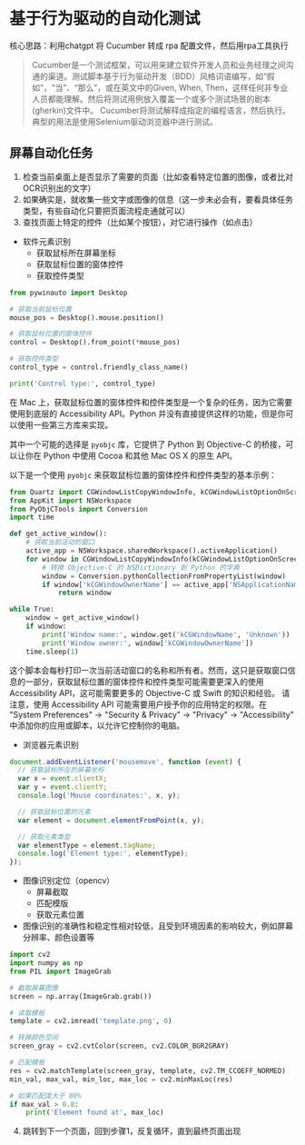 # 基于行为驱动的自动化测试
核心思路：利用chatgpt 将 Cucumber 转成 rpa 配置文件，然后用rpa工具执行

> Cucumber是一个测试框架，可以用来建立软件开发人员和业务经理之间沟通的渠道。测试脚本基于行为驱动开发（BDD）风格词语编写，如“假如”，“当”、“那么”，或在英文中的Given, When, Then，这样任何非专业人员都能理解。然后将测试用例放入覆盖一个或多个测试场景的剧本(gherkin)文件中。 Cucumber将测试解释成指定的编程语言，然后执行。典型的用法是使用Selenium驱动浏览器中进行测试。

## 屏幕自动化任务
1. 检查当前桌面上是否显示了需要的页面（比如查看特定位置的图像，或者比对OCR识别出的文字）
2. 如果确实是，就收集一些文字或图像的信息（这一步未必会有，要看具体任务类型，有些自动化只要把页面流程走通就可以）
3. 查找页面上特定的控件（比如某个按钮），对它进行操作（如点击）
- 软件元素识别
    - 获取鼠标所在屏幕坐标
    - 获取鼠标位置的窗体控件
    - 获取控件类型
```python
from pywinauto import Desktop

# 获取当前鼠标位置
mouse_pos = Desktop().mouse.position()

# 获取鼠标位置的窗体控件
control = Desktop().from_point(*mouse_pos)

# 获取控件类型
control_type = control.friendly_class_name()

print('Control type:', control_type)
```
在 Mac 上，获取鼠标位置的窗体控件和控件类型是一个复杂的任务，因为它需要使用到底层的 Accessibility API。Python 并没有直接提供这样的功能，但是你可以使用一些第三方库来实现。

其中一个可能的选择是 `pyobjc` 库，它提供了 Python 到 Objective-C 的桥接，可以让你在 Python 中使用 Cocoa 和其他 Mac OS X 的原生 API。

以下是一个使用 `pyobjc` 来获取鼠标位置的窗体控件和控件类型的基本示例：

```python
from Quartz import CGWindowListCopyWindowInfo, kCGWindowListOptionOnScreenOnly, kCGNullWindowID
from AppKit import NSWorkspace
from PyObjCTools import Conversion
import time

def get_active_window():
    # 获取当前活动的窗口
    active_app = NSWorkspace.sharedWorkspace().activeApplication()
    for window in CGWindowListCopyWindowInfo(kCGWindowListOptionOnScreenOnly, kCGNullWindowID):
        # 转换 Objective-C 的 NSDictionary 到 Python 的字典
        window = Conversion.pythonCollectionFromPropertyList(window)
        if window['kCGWindowOwnerName'] == active_app['NSApplicationName']:
            return window

while True:
    window = get_active_window()
    if window:
        print('Window name:', window.get('kCGWindowName', 'Unknown'))
        print('Window owner:', window['kCGWindowOwnerName'])
    time.sleep(1)
```

这个脚本会每秒打印一次当前活动窗口的名称和所有者。然而，这只是获取窗口信息的一部分，获取鼠标位置的窗体控件和控件类型可能需要更深入的使用 Accessibility API，这可能需要更多的 Objective-C 或 Swift 的知识和经验。
请注意，使用 Accessibility API 可能需要用户授予你的应用特定的权限。在 "System Preferences" -> "Security & Privacy" -> "Privacy" -> "Accessibility" 中添加你的应用或脚本，以允许它控制你的电脑。

- 浏览器元素识别

```js
document.addEventListener('mousemove', function (event) {
  // 获取鼠标所在的屏幕坐标
  var x = event.clientX;
  var y = event.clientY;
  console.log('Mouse coordinates:', x, y);

  // 获取鼠标位置的元素
  var element = document.elementFromPoint(x, y);

  // 获取元素类型
  var elementType = element.tagName;
  console.log('Element type:', elementType);
});
```

- 图像识别定位（opencv）
    - 屏幕截取
    - 匹配模版
    - 获取元素位置
- 图像识别的准确性和稳定性相对较低，且受到环境因素的影响较大，例如屏幕分辨率、颜色设置等
```python
import cv2
import numpy as np
from PIL import ImageGrab

# 截取屏幕图像
screen = np.array(ImageGrab.grab())

# 读取模板
template = cv2.imread('template.png', 0)

# 转换颜色空间
screen_gray = cv2.cvtColor(screen, cv2.COLOR_BGR2GRAY)

# 匹配模板
res = cv2.matchTemplate(screen_gray, template, cv2.TM_CCOEFF_NORMED)
min_val, max_val, min_loc, max_loc = cv2.minMaxLoc(res)

# 如果匹配度大于 80%
if max_val > 0.8:
    print('Element found at', max_loc)
```
4. 跳转到下一个页面，回到步骤1，反复循环，直到最终页面出现

